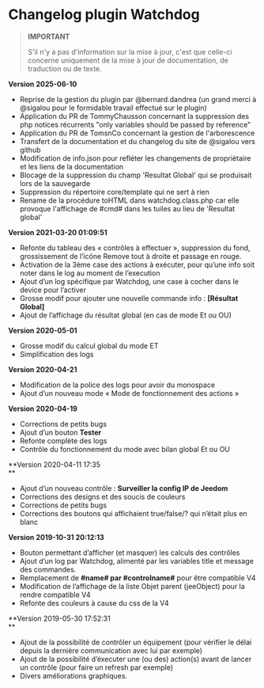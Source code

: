 # Changelog plugin Watchdog

>**IMPORTANT**
>
>S'il n'y a pas d'information sur la mise à jour, c'est que celle-ci concerne uniquement de la mise à jour de documentation, de traduction ou de texte.

**Version 2025-06-10**

*   Reprise de la gestion du plugin par @bernard.dandrea (un grand merci à @sigalou pour le formidable travail effectué sur le plugin)
*   Application du PR de TommyChausson concernant la suppression des php notices récurrents "only variables should be passed by reference"
*   Application du PR de TomsnCo concernant la gestion de l'arborescence
*   Transfert de la documentation et du changelog du site de @sigalou vers github
*   Modification de info.json pour refléter les changements de propriétaire et les liens de la documentation
*   Blocage de la suppression du champ 'Resultat Global' qui se produisait lors de la sauvegarde
*   Suppression du répertoire core/template qui ne sert à rien
*   Rename de la procédure toHTML dans watchdog.class.php car elle provoque l'affichage de #cmd# dans les tuiles au lieu de 'Resultat global'

**Version 2021-03-20 01:09:51**

*   Refonte du tableau des « contrôles à effectuer », suppression du fond, grossissement de l’icône Remove tout à droite et passage en rouge.
*   Activation de la 3ème case des actions à exécuter, pour qu’une info soit noter dans le log au moment de l’execution
*   Ajout d’un log spécifique par Watchdog, une case à cocher dans le device pour l’activer
*   Grosse modif pour ajouter une nouvelle commande info : **\[Résultat Global\]**
*   Ajout de l’affichage du résultat global (en cas de mode Et ou OU)

**Version 2020-05-01**

*   Grosse modif du calcul global du mode ET
*   Simplification des logs

**Version 2020-04-21**

*   Modification de la police des logs pour avoir du monospace
*   Ajout d’un nouveau mode « Mode de fonctionnement des actions »

**Version 2020-04-19**

*   Corrections de petits bugs
*   Ajout d’un bouton **Tester**
*   Refonte complète des logs
*   Contrôle du fonctionnement du mode avec bilan global Et ou OU

**Version 2020-04-11 17:35  
**

*   Ajout d’un nouveau contrôle : **Surveiller la config IP de Jeedom**
*   Corrections des designs et des soucis de couleurs
*   Corrections de petits bugs
*   Corrections des boutons qui affichaient true/false/? qui n’était plus en blanc

**Version 2019-10-31 20:12:13**

*   Bouton permettant d’afficher (et masquer) les calculs des contrôles
*   Ajout d’un log par Watchdog, alimenté par les variables title et message des commandes.
*   Remplacement de **#name# par #controlname#** pour être compatible V4
*   Modification de l’affichage de la liste Objet parent (jeeObject) pour la rendre compatible V4
*   Refonte des couleurs à cause du css de la V4

**Version 2019-05-30 17:52:31  
**

*   Ajout de la possibilité de contrôler un équipement (pour vérifier le délai depuis la dernière communication avec lui par exemple)
*   Ajout de la possibilité d’éxecuter une (ou des) action(s) avant de lancer un contrôle (pour faire un refresh par exemple)
*   Divers améliorations graphiques.

